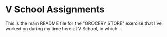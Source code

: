 V School Assignments  
====================

This is the main README file for the "GROCERY STORE" exercise that I've worked on during my time here at V School, in which ...
